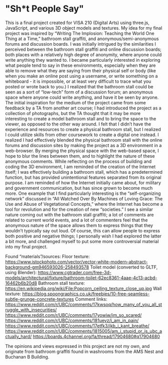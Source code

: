 # "Sh*t People Say"
This is a final project created for VISA 210 (Digital Arts) using three.js, JavaScript, and various 3D object models and textures. 
My idea for my final project was inspired by “Writing The Implosion: Teaching the World One Thing at a Time,” bathroom stall graffiti, and anonymous/semi-anonymous forums and discussion boards. I was initially intrigued by the similarities I perceived between the bathroom stall graffiti and online discussion boards; both places with a relatively high degree of anonymity, where anyone could write anything they wanted to. I became particularly interested in exploring what people tend to say in these environments, especially when they are able to remove what they are saying from their physical self or body (like when you make an online post using a username, or write something on a whiteboard - it is impossible, or at least very difficult to trace what you posted or wrote back to you.) I realized that the bathroom stall could be seen as a sort of “low-tech” form of a discussion forum; an anonymous space where anyone could write anything, and have it be seen by anyone. 
The initial inspiration for the medium of the project came from some feedback by a TA from another art course; I had introduced the project as a collection of photographs, but the TA thought that it may be more interesting to create a model bathroom stall and to bring the space to the viewer, as opposed to the other way around. I felt that I didn’t have the experience and resources to create a physical bathroom stall, but I realized I could utilize skills from other coursework to create a digital one instead. I realized I had effectively blended the physical bathroom stall with the online forums and discussion sites by making the project as a 3D environment in a web-browser. By merging the physical space with the web-based space, I hope to blur the lines between them, and to highlight the nature of these anonymous comments. 
While reflecting on the process of building and coding the 3D environment, I am reminded of the creation of the Internet itself; I was effectively building a bathroom stall, which has a predetermined function, but has provided unintentional features separated from its original purpose. I am reminded of how the Internet initially came about, for military and government communication, but has since grown to become much more. One example that I find particularly interesting is the “self-organizing network” discussed in “All Watched Over By Machines of Loving Grace: The Use and Abuse of Vegetational Concepts,” where the Internet has become a tool for revolution and for the creation of new “societies.” I see a similar nature coming out with the bathroom stall graffiti; a lot of comments are related to current world events, and a lot of commenters feel that the anonymous nature of the space allows them to express things that they wouldn’t typically say out loud. Of course, this can allow people to express both positive and negative things; I personally wish I had explored the latter a bit more, and challenged myself to put some more controversial material into my final project. 

Found “materials”/sources:
Floor texture: https://www.istockphoto.com/vector/vector-white-modern-abstract-background-gm946593026-258493578
Toilet model (converted to GLTF, using Blender): https://www.cgtrader.com/free-3d-models/architectural/fixture/bathroom-toilet-62ec8361-4aae-4c13-acbd-16462b6b20d8
Bathroom stall texture: https://en.wikipedia.org/wiki/File:Popcorn_ceiling_texture_close_up.jpg
Wall texture: https://blog.spoongraphics.co.uk/freebies/10-free-seamless-subtle-grunge-concrete-textures
Comment links: https://www.reddit.com/r/UBC/comments/17kwsoq/how_many_of_you_all_struggle_with_insecurities/
https://www.reddit.com/r/UBC/comments/17yowiw/im_so_scared/
https://www.reddit.com/r/UBC/comments/181uevz/i_am_in_pain/
https://www.reddit.com/r/UBC/comments/17etfk3/ikb_i_kant_breathe/
https://www.reddit.com/r/UBC/comments/1815005/am_i_stupid_or_is_ubc_actually_hard/
https://boards.4channel.org/fa/thread/17904680#q17904680

The opinions and views expressed in this project are not my own, and originate from bathroom graffiti found in washrooms from the AMS Nest and Buchanan B Building.
